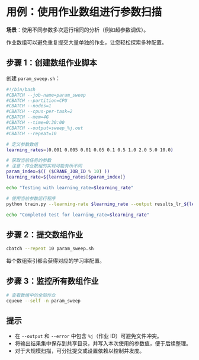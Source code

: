 # 用例：使用作业数组进行参数扫描

**场景**：使用不同参数多次运行相同的分析（例如超参数调优）。

作业数组可以避免重复提交大量单独的作业，让您轻松探索多种配置。

## 步骤 1：创建数组作业脚本

创建 `param_sweep.sh`：

```bash
#!/bin/bash
#CBATCH --job-name=param_sweep
#CBATCH --partition=CPU
#CBATCH --nodes=1
#CBATCH --cpus-per-task=2
#CBATCH --mem=4G
#CBATCH --time=0:30:00
#CBATCH --output=sweep_%j.out
#CBATCH --repeat=10

# 定义参数数组
learning_rates=(0.001 0.005 0.01 0.05 0.1 0.5 1.0 2.0 5.0 10.0)

# 获取当前任务的参数
# 注意：作业数组的实现可能有所不同
param_index=$(( ($CRANE_JOB_ID % 10) ))
learning_rate=${learning_rates[$param_index]}

echo "Testing with learning_rate=$learning_rate"

# 使用当前参数运行程序
python train.py --learning-rate $learning_rate --output results_lr_${learning_rate}.txt

echo "Completed test for learning_rate=$learning_rate"
```

## 步骤 2：提交数组作业

```bash
cbatch --repeat 10 param_sweep.sh
```

每个数组索引都会获得对应的学习率配置。

## 步骤 3：监控所有数组作业

```bash
# 查看数组中的全部作业
cqueue --self -n param_sweep
```

## 提示

- 在 `--output` 和 `--error` 中包含 `%j`（作业 ID）可避免文件冲突。
- 将输出结果集中保存到共享目录，并写入本次使用的参数值，便于后续整理。
- 对于大规模扫描，可分批提交或设置依赖以控制并发度。
